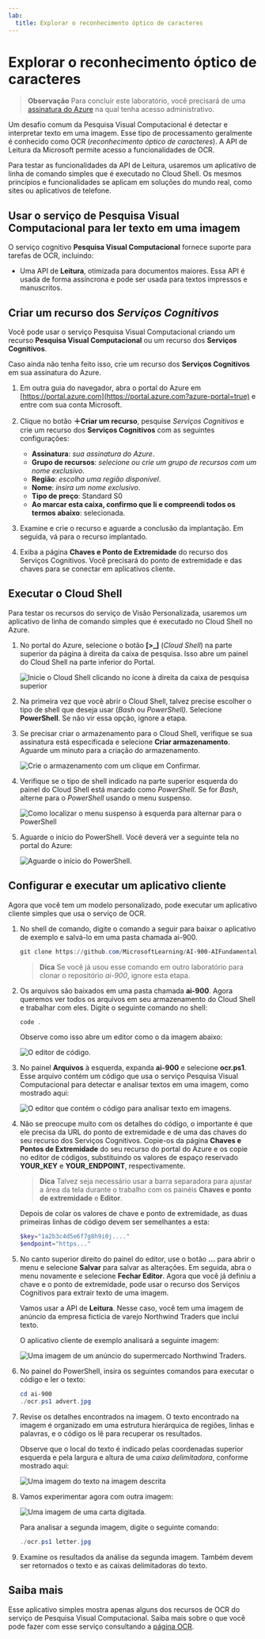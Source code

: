 ```yaml
---
lab:
  title: Explorar o reconhecimento óptico de caracteres
---
```


# <a name="explore-optical-character-recognition"></a>Explorar o reconhecimento óptico de caracteres

> **Observação** Para concluir este laboratório, você precisará de uma [assinatura do Azure](https://azure.microsoft.com/free?azure-portal=true) na qual tenha acesso administrativo.

Um desafio comum da Pesquisa Visual Computacional é detectar e interpretar texto em uma imagem. Esse tipo de processamento geralmente é conhecido como OCR (*reconhecimento óptico de caracteres*). A API de Leitura da Microsoft permite acesso a funcionalidades de OCR. 

Para testar as funcionalidades da API de Leitura, usaremos um aplicativo de linha de comando simples que é executado no Cloud Shell. Os mesmos princípios e funcionalidades se aplicam em soluções do mundo real, como sites ou aplicativos de telefone.

## <a name="use-the-computer-vision-service-to-read-text-in-an-image"></a>Usar o serviço de Pesquisa Visual Computacional para ler texto em uma imagem

O serviço cognitivo **Pesquisa Visual Computacional** fornece suporte para tarefas de OCR, incluindo:

- Uma API de **Leitura**, otimizada para documentos maiores. Essa API é usada de forma assíncrona e pode ser usada para textos impressos e manuscritos.

## <a name="create-a-cognitive-services-resource"></a>Criar um recurso dos *Serviços Cognitivos*

Você pode usar o serviço Pesquisa Visual Computacional criando um recurso **Pesquisa Visual Computacional** ou um recurso dos **Serviços Cognitivos**.

Caso ainda não tenha feito isso, crie um recurso dos **Serviços Cognitivos** em sua assinatura do Azure.

1. Em outra guia do navegador, abra o portal do Azure em [https://portal.azure.com](https://portal.azure.com?azure-portal=true) e entre com sua conta Microsoft.

1. Clique no botão **&#65291;Criar um recurso**, pesquise *Serviços Cognitivos* e crie um recurso dos **Serviços Cognitivos** com as seguintes configurações:
    - **Assinatura**: *sua assinatura do Azure*.
    - **Grupo de recursos**: *selecione ou crie um grupo de recursos com um nome exclusivo*.
    - **Região**: *escolha uma região disponível*.
    - **Nome**: *insira um nome exclusivo*.
    - **Tipo de preço**: Standard S0
    - **Ao marcar esta caixa, confirmo que li e compreendi todos os termos abaixo**: selecionada.

1. Examine e crie o recurso e aguarde a conclusão da implantação. Em seguida, vá para o recurso implantado.

1. Exiba a página **Chaves e Ponto de Extremidade** do recurso dos Serviços Cognitivos. Você precisará do ponto de extremidade e das chaves para se conectar em aplicativos cliente.

## <a name="run-cloud-shell"></a>Executar o Cloud Shell

Para testar os recursos do serviço de Visão Personalizada, usaremos um aplicativo de linha de comando simples que é executado no Cloud Shell no Azure.

1. No portal do Azure, selecione o botão **[>_]** (*Cloud Shell*) na parte superior da página à direita da caixa de pesquisa. Isso abre um painel do Cloud Shell na parte inferior do Portal. 

    ![Inicie o Cloud Shell clicando no ícone à direita da caixa de pesquisa superior](media/read-text-computer-vision/powershell-portal-guide-1.png)

1. Na primeira vez que você abrir o Cloud Shell, talvez precise escolher o tipo de shell que deseja usar (*Bash* ou *PowerShell).* Selecione **PowerShell**. Se não vir essa opção, ignore a etapa.  

1. Se precisar criar o armazenamento para o Cloud Shell, verifique se sua assinatura está especificada e selecione **Criar armazenamento**. Aguarde um minuto para a criação do armazenamento.

    ![Crie o armazenamento com um clique em Confirmar.](media/read-text-computer-vision/powershell-portal-guide-2.png)

1. Verifique se o tipo de shell indicado na parte superior esquerda do painel do Cloud Shell está marcado como *PowerShell*. Se for *Bash*, alterne para o *PowerShell* usando o menu suspenso.

    ![Como localizar o menu suspenso à esquerda para alternar para o PowerShell](media/read-text-computer-vision/powershell-portal-guide-3.png) 

1. Aguarde o início do PowerShell. Você deverá ver a seguinte tela no portal do Azure:  

    ![Aguarde o início do PowerShell.](media/read-text-computer-vision/powershell-prompt.png) 

## <a name="configure-and-run-a-client-application"></a>Configurar e executar um aplicativo cliente

Agora que você tem um modelo personalizado, pode executar um aplicativo cliente simples que usa o serviço de OCR.

1. No shell de comando, digite o comando a seguir para baixar o aplicativo de exemplo e salvá-lo em uma pasta chamada ai-900.

    ```PowerShell
    git clone https://github.com/MicrosoftLearning/AI-900-AIFundamentals ai-900
    ```

    >**Dica** Se você já usou esse comando em outro laboratório para clonar o repositório *ai-900*, ignore esta etapa.

1. Os arquivos são baixados em uma pasta chamada **ai-900**. Agora queremos ver todos os arquivos em seu armazenamento do Cloud Shell e trabalhar com eles. Digite o seguinte comando no shell:

    ```PowerShell
    code .
    ```

    Observe como isso abre um editor como o da imagem abaixo: 

    ![O editor de código.](media/read-text-computer-vision/powershell-portal-guide-4.png)

1. No painel **Arquivos** à esquerda, expanda **ai-900** e selecione **ocr.ps1**. Esse arquivo contém um código que usa o serviço Pesquisa Visual Computacional para detectar e analisar textos em uma imagem, como mostrado aqui:

    ![O editor que contém o código para analisar texto em imagens.](media/read-text-computer-vision/ocr-code.png)

1. Não se preocupe muito com os detalhes do código, o importante é que ele precisa da URL do ponto de extremidade e de uma das chaves do seu recurso dos Serviços Cognitivos. Copie-os da página **Chaves e Pontos de Extremidade** do seu recurso do portal do Azure e os copie no editor de códigos, substituindo os valores de espaço reservado **YOUR_KEY** e **YOUR_ENDPOINT**, respectivamente.

    > **Dica** Talvez seja necessário usar a barra separadora para ajustar a área da tela durante o trabalho com os painéis **Chaves e ponto de extremidade** e **Editor**.

    Depois de colar os valores de chave e ponto de extremidade, as duas primeiras linhas de código devem ser semelhantes a esta:

    ```PowerShell
    $key="1a2b3c4d5e6f7g8h9i0j...."    
    $endpoint="https..."
    ```

1. No canto superior direito do painel do editor, use o botão **…** para abrir o menu e selecione **Salvar** para salvar as alterações. Em seguida, abra o menu novamente e selecione **Fechar Editor**. Agora que você já definiu a chave e o ponto de extremidade, pode usar o recurso dos Serviços Cognitivos para extrair texto de uma imagem.

    Vamos usar a API de **Leitura**. Nesse caso, você tem uma imagem de anúncio da empresa fictícia de varejo Northwind Traders que inclui texto.

    O aplicativo cliente de exemplo analisará a seguinte imagem:

    ![Uma imagem de um anúncio do supermercado Northwind Traders.](media/read-text-computer-vision/advert.jpg)

1. No painel do PowerShell, insira os seguintes comandos para executar o código e ler o texto:

    ```PowerShell
    cd ai-900
    ./ocr.ps1 advert.jpg
    ```

1. Revise os detalhes encontrados na imagem. O texto encontrado na imagem é organizado em uma estrutura hierárquica de regiões, linhas e palavras, e o código os lê para recuperar os resultados.

    Observe que o local do texto é indicado pelas coordenadas superior esquerda e pela largura e altura de uma *caixa delimitadora*, conforme mostrado aqui:

    ![Uma imagem do texto na imagem descrita](media/read-text-computer-vision/lab-05-bounding-boxes.png)

1. Vamos experimentar agora com outra imagem:

    ![Uma imagem de uma carta digitada.](media/read-text-computer-vision/letter.jpg)

    Para analisar a segunda imagem, digite o seguinte comando:

    ```PowerShell
    ./ocr.ps1 letter.jpg
    ```

1. Examine os resultados da análise da segunda imagem. Também devem ser retornados o texto e as caixas delimitadoras do texto.

## <a name="learn-more"></a>Saiba mais

Esse aplicativo simples mostra apenas alguns dos recursos de OCR do serviço de Pesquisa Visual Computacional. Saiba mais sobre o que você pode fazer com esse serviço consultando a [página OCR](https://docs.microsoft.com/azure/cognitive-services/computer-vision/overview-ocr).
